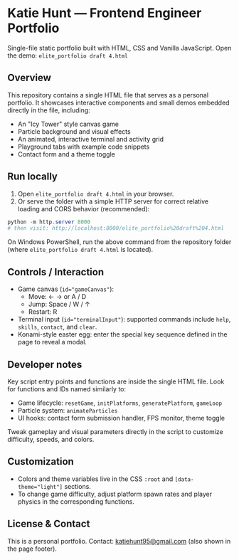 # Katie Hunt — Frontend Engineer Portfolio

Single-file static portfolio built with HTML, CSS and Vanilla JavaScript. Open the demo: `elite_portfolio draft 4.html`

## Overview
This repository contains a single HTML file that serves as a personal portfolio. It showcases interactive components and small demos embedded directly in the file, including:

- An "Icy Tower" style canvas game
- Particle background and visual effects
- An animated, interactive terminal and activity grid
- Playground tabs with example code snippets
- Contact form and a theme toggle

## Run locally
1. Open `elite_portfolio draft 4.html` in your browser.
2. Or serve the folder with a simple HTTP server for correct relative loading and CORS behavior (recommended):

```powershell
python -m http.server 8000
# then visit: http://localhost:8000/elite_portfolio%20draft%204.html
```

On Windows PowerShell, run the above command from the repository folder (where `elite_portfolio draft 4.html` is located).

## Controls / Interaction
- Game canvas (`id="gameCanvas"`):
  - Move: ← → or A / D
  - Jump: Space / W / ↑
  - Restart: R
- Terminal input (`id="terminalInput"`): supported commands include `help`, `skills`, `contact`, and `clear`.
- Konami-style easter egg: enter the special key sequence defined in the page to reveal a modal.

## Developer notes
Key script entry points and functions are inside the single HTML file. Look for functions and IDs named similarly to:

- Game lifecycle: `resetGame`, `initPlatforms`, `generatePlatform`, `gameLoop`
- Particle system: `animateParticles`
- UI hooks: contact form submission handler, FPS monitor, theme toggle

Tweak gameplay and visual parameters directly in the script to customize difficulty, speeds, and colors.

## Customization
- Colors and theme variables live in the CSS `:root` and `[data-theme="light"]` sections.
- To change game difficulty, adjust platform spawn rates and player physics in the corresponding functions.

## License & Contact
This is a personal portfolio. Contact: katiehunt95@gmail.com (also shown in the page footer).
